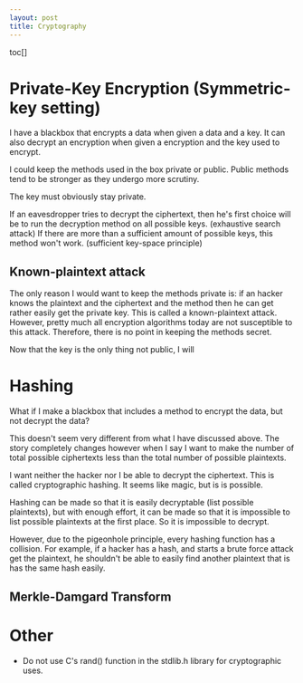 ```yaml
---
layout: post
title: Cryptography
---
```

toc[]
# Private-Key Encryption (Symmetric-key setting)
I have a blackbox that encrypts a data when given a data and a key. It can also decrypt an encryption when given a encryption and the key used to encrypt.

I could keep the methods used in the box private or public. Public methods tend to be stronger as they undergo more scrutiny.

The key must obviously stay private.

If an eavesdropper tries to decrypt the ciphertext, then he's first choice will be to  run the decryption method on all possible keys. (exhaustive search attack) If there are more than a sufficient amount of possible keys, this method won't work. (sufficient key-space principle)

## Known-plaintext attack
The only reason I would want to keep the methods private is: if an hacker knows the plaintext and the ciphertext and the method then he can get rather easily get the private key. This is called a known-plaintext attack. However, pretty much all encryption algorithms today are not susceptible to this attack. Therefore, there is no point in keeping the methods secret.

Now that the key is the only thing not public, I will

# Hashing
What if I make a blackbox that includes a method to encrypt the data, but not decrypt the data?

This doesn't seem very different from what I have discussed above. The story completely changes however when I say I want to make the number of total possible ciphertexts less than the total number of possible plaintexts.

I want neither the hacker nor I be able to decrypt the ciphertext. This is called cryptographic hashing. It seems like magic, but is is possible.

Hashing can be made so that it is easily decryptable (list possible plaintexts), but with enough effort, it can be made so that it is impossible to list possible plaintexts at the first place. So it is impossible to decrypt.

However, due to the pigeonhole principle, every hashing function has a collision. For example, if a hacker has a hash, and starts a brute force attack get the plaintext, he shouldn't be able to easily find another plaintext that is has the same hash easily. 

## Merkle-Damgard Transform

# Other
* Do not use C's rand() function in the stdlib.h library for cryptographic uses.
<!--stackedit_data:
eyJoaXN0b3J5IjpbLTgzNjU3MDU3NywtMTcyODEwODE2Miw0OT
g2NzEwNjQsMTkwODE5NjM0OCwxMDc2MTUxODgxLDY3MTE1NjM4
MSwtMTA3NzAxMDUyOSwtMTg3Mjk0Mjk2MSwtMTYxNzc4ODQ5MC
wtMTAwNzYxMjgxMywxNzY3OTEwMTE1LDEzMzQ0NzYyMjEsLTIw
MTM2MDM4OTIsNTM2OTk4Mzg0XX0=
-->